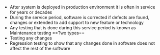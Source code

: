 - After system is deployed in production environment it is often in service for years or decades
- During the service period, software is corrected if defects are found, changes or extended to add support to new feature or technology
- Any testing that is done during this service period is known as Maintenance testing 
==Two types==
- Testing any changes
- Regression testing to show that any changes done in software does not affect the rest of the software
